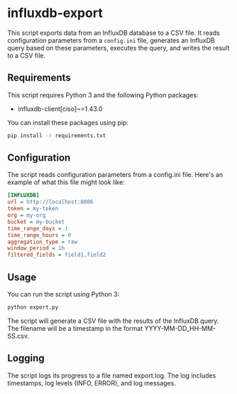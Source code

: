 # influxdb-export

This script exports data from an InfluxDB database to a CSV file. It reads configuration parameters from a `config.ini` file, generates an InfluxDB query based on these parameters, executes the query, and writes the result to a CSV file.

## Requirements

This script requires Python 3 and the following Python packages:

- influxdb-client[ciso]~=1.43.0

You can install these packages using pip:

```bash
pip install -r requirements.txt
```

## Configuration
The script reads configuration parameters from a config.ini file. Here's an example of what this file might look like:

```ini
[INFLUXDB]
url = http://localhost:8086
token = my-token
org = my-org
bucket = my-bucket
time_range_days = 1
time_range_hours = 0
aggregation_type = raw
window_period = 1h
filtered_fields = field1,field2
```

## Usage
You can run the script using Python 3:

```bash
python export.py
```

The script will generate a CSV file with the results of the InfluxDB query. The filename will be a timestamp in the format YYYY-MM-DD_HH-MM-SS.csv.

## Logging
The script logs its progress to a file named export.log. The log includes timestamps, log levels (INFO, ERROR), and log messages.